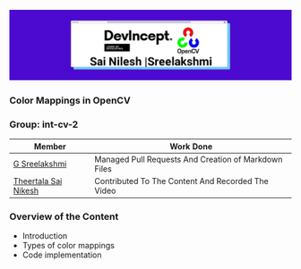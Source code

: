 ![cover](https://github.com/sreelakshmig009/Intern-Work/blob/color_spaces/int-cv-2/Color%20Mappings%20In%20Open%20CV/Images/Cover.jpeg)

### Color Mappings in OpenCV

### Group: int-cv-2

|Member|Work Done|
|-|-|
|[G Sreelakshmi](https://github.com/suvrashaw?tab=repositories)|Managed Pull Requests And Creation of Markdown Files|
|[Theertala Sai Nikesh](https://github.com/SaiNikesh29)|Contributed To The Content And Recorded The Video|

### Overview of the Content

- Introduction
- Types of color mappings
- Code implementation
